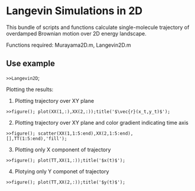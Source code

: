 # Langevin Simulations in 2D 
This bundle of scripts and functions calculate single-molecule trajectory  of overdamped Brownian motion over 2D energy landscape.

Functions required: Murayama2D.m, Langevin2D.m

## Use example

`>>Langevin2D`;

Plotting the results:

1. Plotting trajectory over XY plane

`>>figure(); plot(XX(1,:),XX(2,:));title('$\vec{r}(x_t,y_t)$');`

2. Plotting trajectory over XY plane and color gradient indicating time axis

`>>figure(); scatter(XX(1,1:5:end),XX(2,1:5:end),[],TT(1:5:end),'fill');`

3. Plotting only X component of trajectory

`>>figure(); plot(TT,XX(1,:));title('$x(t)$');`

4. Plotying only Y componet of trajectory

`>>figure(); plot(TT,XX(2,:));title('$y(t)$');`



